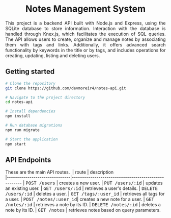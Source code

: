 <h1 align="center" style="font-weight: bold;">Notes Management System</h1>

<p align="justify">
  This project is a backend API built with Node.js and Express, using the SQLite database to store information. 
  Interaction with the database is handled through Knex.js, which facilitates the execution of SQL queries. 
  The API allows users to create, organize and manage notes by associating them with tags and links. 
  Additionally, it offers advanced search functionality by keywords in the title or by tags, and 
  includes operations for creating, updating, listing and deleting users.
</p>

<h2 id="started">Getting started</h2>

```bash
# Clone the repository
git clone https://github.com/devmoreir4/notes-api.git

# Navigate to the project directory
cd notes-api

# Install dependencies
npm install

# Run database migrations
npm run migrate

# Start the application
npm start
``````

<h2 id="routes">API Endpoints</h2>

These are the main API routes.
​
| route                         | description                                          
|-------------------------------|-----------------------------------------------------
| <kbd>POST /users</kbd>        | creates a new user.
| <kbd>PUT /users/:id</kbd>     | updates an existing user.
| <kbd>GET /users/:id</kbd>     | retrieves a user's details.
| <kbd>DELETE /users/:id</kbd>  | deletes a user.
| <kbd>GET /tags/:user_id</kbd> | retrieves all tags for a user.
| <kbd>POST /notes/:user_id</kbd>| creates a new note for a user.
| <kbd>GET /notes/:id</kbd>     | retrieves a note by its ID.
| <kbd>DELETE /notes/:id</kbd>  | deletes a note by its ID.
| <kbd>GET /notes</kbd>         | retrieves notes based on query parameters.

